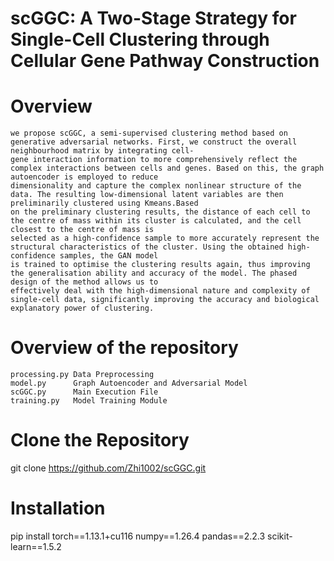 # scGGC: A Two-Stage Strategy for Single-Cell Clustering through Cellular Gene Pathway Construction
# Overview
    we propose scGGC, a semi-supervised clustering method based on generative adversarial networks. First, we construct the overall neighbourhood matrix by integrating cell-
    gene interaction information to more comprehensively reflect the complex interactions between cells and genes. Based on this, the graph autoencoder is employed to reduce 
    dimensionality and capture the complex nonlinear structure of the data. The resulting low-dimensional latent variables are then preliminarily clustered using Kmeans.Based 
    on the preliminary clustering results, the distance of each cell to the centre of mass within its cluster is calculated, and the cell closest to the centre of mass is 
    selected as a high-confidence sample to more accurately represent the structural characteristics of the cluster. Using the obtained high-confidence samples, the GAN model 
    is trained to optimise the clustering results again, thus improving the generalisation ability and accuracy of the model. The phased design of the method allows us to 
    effectively deal with the high-dimensional nature and complexity of single-cell data, significantly improving the accuracy and biological explanatory power of clustering.


# Overview of the repository
    processing.py Data Preprocessing
    model.py      Graph Autoencoder and Adversarial Model
    scGGC.py      Main Execution File
    training.py   Model Training Module
    
# Clone the Repository
git clone https://github.com/Zhi1002/scGGC.git

# Installation
pip install torch==1.13.1+cu116 numpy==1.26.4 pandas==2.2.3 scikit-learn==1.5.2


    
